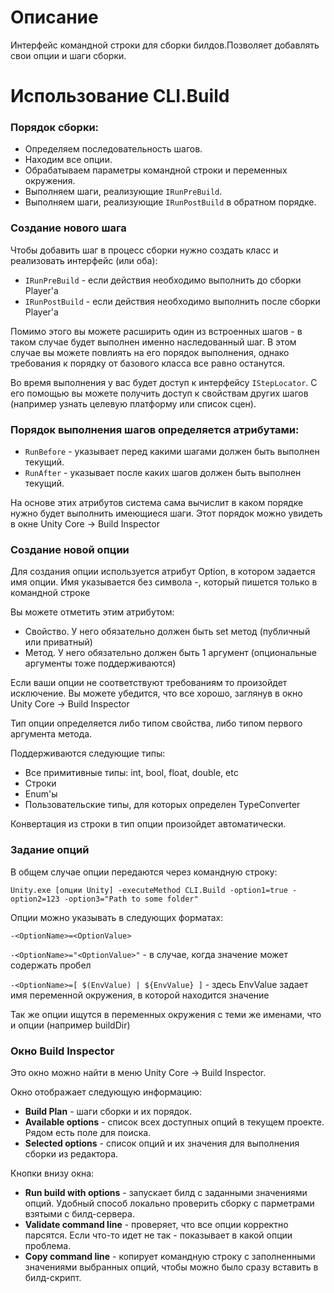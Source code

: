# Описание

Интерфейс командной строки для сборки билдов.Позволяет добавлять свои опции и шаги сборки.

# Использование CLI.Build

### Порядок сборки:
* Определяем последовательность шагов.
* Находим все опции.
* Обрабатываем параметры командной строки и переменных окружения.
* Выполняем шаги, реализующие `IRunPreBuild`.
* Выполняем шаги, реализующие `IRunPostBuild` в обратном порядке.

### Создание нового шага
Чтобы добавить шаг в процесс сборки нужно создать класс и реализовать интерфейс (или оба):

* `IRunPreBuild` - если действия необходимо выполнить до сборки Player'a
* `IRunPostBuild` - если действия необходимо выполнить после сборки Player'a

Помимо этого вы можете расширить один из встроенных шагов - в таком случае будет выполнен именно наследованный шаг. В этом случае вы можете повлиять на его порядок выполнения, однако требования к порядку от базового класса все равно останутся.

Во время выполнения у вас будет доступ к интерфейсу `IStepLocator`. С его помощью вы можете получить доступ к свойствам других шагов (например узнать целевую платформу или список сцен).

### Порядок выполнения шагов определяется атрибутами:

* `RunBefore` - указывает перед какими шагами должен быть выполнен текущий.
* `RunAfter` - указывает после каких шагов должен быть выполнен текущий.

На основе этих атрибутов система сама вычислит в каком порядке нужно будет выполнить имеющиеся шаги. Этот порядок можно увидеть в окне Unity Core → Build Inspector

### Создание новой опции
Для создания опции используется атрибут Option, в котором задается имя опции. Имя указывается без символа -, который пишется только в командной строке

Вы можете отметить этим атрибутом:

* Свойство. У него обязательно должен быть set метод (публичный или приватный)
* Метод. У него обязательно должен быть 1 аргумент (опциональные аргументы тоже поддерживаются)

Если ваши опции не соответствуют требованиям то произойдет исключение. Вы можете убедится, что все хорошо, заглянув в окно Unity Core → Build Inspector

Тип опции определяется либо типом свойства, либо типом первого аргумента метода.

Поддерживаются следующие типы:

* Все примитивные типы: int, bool, float, double, etc
* Строки
* Enum'ы
* Пользовательские типы, для которых определен TypeConverter

Конвертация из строки в тип опции произойдет автоматически.

### Задание опций
В общем случае опции передаются через командную строку:

`Unity.exe [опции Unity] -executeMethod CLI.Build -option1=true -option2=123 -option3="Path to some folder"`

Опции можно указывать в следующих форматах:

`-<OptionName>=<OptionValue>`

`-<OptionName>="<OptionValue>"` - в случае, когда значение может содержать пробел

`-<OptionName>=[ $(EnvValue) | ${EnvValue} ]` - здесь EnvValue задает имя переменной окружения, в которой находится значение

Так же опции ищутся в переменных окружения с теми же именами, что и опции (например buildDir)

### Окно Build Inspector
Это окно можно найти в меню Unity Core → Build Inspector.



Окно отображает следующую информацию:

* **Build Plan** - шаги сборки и их порядок.
* **Available options** - список всех доступных опций в текущем проекте. Рядом есть поле для поиска.
* **Selected options** - список опций и их значения для выполнения сборки из редактора.

Кнопки внизу окна:

* **Run build with options** - запускает билд с заданными значениями опций. Удобный способ локально проверить сборку с парметрами взятыми с билд-сервера.
* **Validate command line** - проверяет, что все опции корректно парсятся. Если что-то идет не так - показывает в какой опции проблема.
* **Copy command line** - копирует командную строку с заполненными значениями выбранных опций, чтобы можно было сразу вставить в билд-скрипт.
